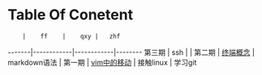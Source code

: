 # Table Of Conetent

        |    ff    |    qxy |   zhf
 -------|------------|------------|--------
 第三期  |   ssh    |       |
 第二期  | [终端概念](./ff/terminal.md)  |    markdown语法 | 
 第一期  | [vim中的移动](./ff/vim.md)    |   接触linux |  学习git 

 